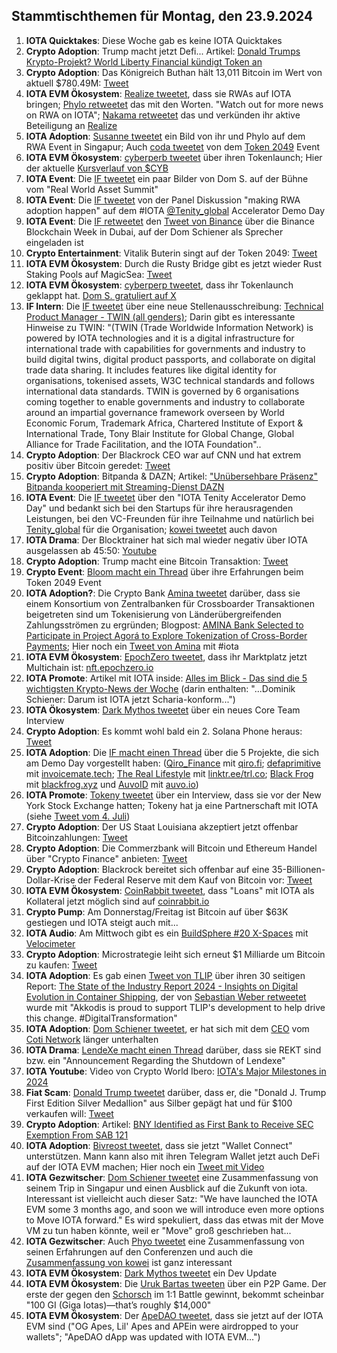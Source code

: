 ## Stammtischthemen für Montag, den 23.9.2024

1. **IOTA Quicktakes**: Diese Woche gab es keine IOTA Quicktakes
2. **Crypto Adoption**: Trump macht jetzt Defi... Artikel: [Donald Trumps Krypto-Projekt? World Liberty Financial kündigt Token an](https://www.btc-echo.de/schlagzeilen/trumps-krypto-projekt-world-liberty-financial-kuendigt-token-an-191917/)
3. **Crypto Adoption**: Das Königreich Buthan hält 13,011 Bitcoin  im Wert von aktuell $780.49M: [Tweet](https://x.com/Cointelegraph/status/1835718085611061658)
4. **IOTA EVM Ökosystem**: [Realize tweetet](https://x.com/realizefinance/status/1835671669068701979), dass sie RWAs auf IOTA bringen; [Phylo retweetet](https://x.com/PhyloIota/status/1835852546654478549) das mit den Worten. "Watch out for more news on RWA on IOTA"; [Nakama retweetet](https://x.com/Nakama_Labs/status/1835679347534946522) das und verkünden ihr aktive Beteiligung an [Realize](https://x.com/realizefinance)
5. **IOTA Adoption**: [Susanne tweetet](https://x.com/SusanneKrone/status/1835925169954758696) ein Bild von ihr und Phylo auf dem RWA Event in Singapur; Auch [coda tweetet](https://x.com/coda_digital/status/1835946247724949787) von dem [Token 2049](https://x.com/token2049) Event 
6. **IOTA EVM Ökosystem**: [cyberperb tweetet](https://x.com/cyberperp/status/1835929188257202648) über ihren Tokenlaunch; Hier der aktuelle [Kursverlauf von $CYB](https://www.geckoterminal.com/iota-evm/pools/0x0ab7551b4afa251bac7b9ac4220d7c431e5d8953)
7. **IOTA Event**: Die [IF tweetet](https://x.com/iota/status/1835953481766576377) ein paar Bilder von Dom S. auf der Bühne vom "Real World Asset Summit"
8. **IOTA Event**: Die [IF tweetet](https://x.com/iota/status/1835967916711285135) von der Panel Diskussion "making RWA adoption happen" auf dem #IOTA [@Tenity_global](https://x.com/Tenity_global) Accelerator Demo Day
9. **IOTA Event**: Die [IF retweetet](https://x.com/iota/status/1836026609364586893) den [Tweet von Binance](https://x.com/binance/status/1835559242842992739) über die Binance Blockchain Week in Dubai, auf der Dom Schiener als Sprecher eingeladen ist
10. **Crypto Entertainment**: Vitalik Buterin singt auf der Token 2049: [Tweet](https://x.com/moonpay/status/1836282139513602413)
11. **IOTA EVM Ökosystem**: Durch die Rusty Bridge gibt es jetzt wieder Rust Staking Pools auf MagicSea: [Tweet](https://x.com/MagicSeaDEX/status/1836284021615038827)
12. **IOTA EVM Ökosystem**: [cyberperp tweetet](https://x.com/cyberperp/status/1836135814192844957), dass ihr Tokenlaunch geklappt hat. [Dom S. gratuliert auf X](https://x.com/DomSchiener/status/1836307436849836425)
13. **IF Intern**: Die [IF tweetet](https://x.com/iota/status/1836102827086590421) über eine neue Stellenausschreibung: [Technical Product Manager - TWIN (all genders)](https://x.com/i/jobs/1836032454609531185); Darin gibt es interessante Hinweise zu TWIN: "(TWIN (Trade Worldwide Information Network) is powered by IOTA technologies and it is a digital infrastructure for international trade with capabilities for governments and industry to build digital twins, digital product passports, and collaborate on digital trade data sharing. It includes features like digital identity for organisations, tokenised assets, W3C technical standards and follows international data standards. TWIN is governed by 6 organisations coming together to enable governments and industry to collaborate around an impartial governance framework overseen by World Economic Forum, Trademark Africa, Chartered Institute of Export & International Trade, Tony Blair Institute for Global Change, Global Alliance for Trade Facilitation, and the IOTA Foundation"..
14. **Crypto Adoption**: Der Blackrock CEO war auf CNN und hat extrem positiv über Bitcoin geredet: [Tweet](https://x.com/bitcoinlfgo/status/1836073913698201746)
15. **Crypto Adoption**: Bitpanda & DAZN; Artikel: ["Unübersehbare Präsenz" Bitpanda kooperiert mit Streaming-Dienst DAZN](https://www.btc-echo.de/schlagzeilen/bitpanda-krypto-broker-kooperiert-mit-streaming-dienst-dazn-191926/)
16. **IOTA Event**: Die [IF tweetet](https://x.com/iota/status/1836333206691315864) über den "IOTA Tenity Accelerator Demo Day" und bedankt sich bei den Startups für ihre herausragenden Leistungen, bei den VC-Freunden für ihre Teilnahme und natürlich bei [Tenity_global](https://x.com/Tenity_global) für die Organisation; [kowei tweetet](https://x.com/kowei1995/status/1836322311496200367) auch davon
17. **IOTA Drama**: Der Blocktrainer hat sich mal wieder negativ über IOTA ausgelassen ab 45:50: [Youtube](https://www.youtube.com/watch?v=T5zO3dBH0ko)
18. **Crypto Adoption**: Trump macht eine Bitcoin Transaktion: [Tweet](https://x.com/WatcherGuru/status/1836510214482284545)
19. **Crypto Event**: [Bloom macht ein Thread](https://x.com/bloomwalletio/status/1836486700467720467) über ihre Erfahrungen beim Token 2049 Event
20. **IOTA Adoption?**: Die Crypto Bank [Amina tweetet](https://x.com/AMINABankGlobal/status/1836415899043049573) darüber, dass sie einem Konsortium von Zentralbanken für Crossboarder Transaktionen beigetreten sind um Tokenisierung von Länderübergreifenden Zahlungsströmen zu ergründen; Blogpost: [AMINA Bank Selected to Participate in Project Agorá to Explore Tokenization of Cross-Border Payments](https://aminagroup.com/press/amina-bank-selected-to-participate-in-project-agora-to-explore-tokenization-of-cross-border-payments/); Hier noch ein [Tweet von Amina](https://x.com/AMINABankGlobal/status/1834560450337386851) mit #iota
21. **IOTA EVM Ökosystem**: [EpochZero tweetet](https://x.com/Epoch_0/status/1836428195014296032), dass ihr Marktplatz jetzt Multichain ist: [nft.epochzero.io](https://nft.epochzero.io/)
22. **IOTA Promote**: Artikel mit IOTA inside: [Alles im Blick - Das sind die 5 wichtigsten Krypto-News der Woche](https://www.btc-echo.de/news/das-sind-die-5-wichtigsten-krypto-news-der-woche-31-189701/) (darin enthalten: "...Dominik Schiener: Darum ist IOTA jetzt Scharia-konform...")
23. **IOTA Ökosystem**: [Dark Mythos tweetet](https://x.com/DarkMythosIOTA/status/1836677333794611573) über ein neues Core Team Interview
24. **Crypto Adoption**: Es kommt wohl bald ein 2. Solana Phone heraus: [Tweet](https://x.com/AltcoinDailyio/status/1836695432292180174)
25. **IOTA Adoption**: Die [IF macht einen Thread](https://x.com/iota/status/1836706804891361426) über die 5 Projekte, die sich am Demo Day vorgestellt haben: ([Qiro_Finance](https://x.com/Qiro_Finance) mit [qiro.fi](https://www.qiro.fi/); [defaprimitive](https://x.com/defaprimitive) mit [invoicemate.tech](https://invoicemate.tech/); [The Real Lifestyle](https://x.com/Trl_co) mit [linktr.ee/trl.co](https://linktr.ee/trl.co); [Black Frog](https://x.com/BlackFrog_xyz) mit [blackfrog.xyz](http://blackfrog.xyz/) und [AuvoID](https://x.com/AuvoDigital) mit [auvo.io](https://auvo.io/))
26. **IOTA Promote**: [Tokeny tweetet](https://x.com/TokenySolutions/status/1836721907317584295) über ein Interview, dass sie vor der New York Stock Exchange hatten; Tokeny hat ja eine Partnerschaft mit IOTA (siehe [Tweet vom 4. Juli](https://x.com/iota/status/1808848246472683827))
27. **Crypto Adoption**: Der US Staat Louisiana akzeptiert jetzt offenbar Bitcoinzahlungen: [Tweet](https://x.com/CollinBrownXRP/status/1836682892967317558)
28. **Crypto Adoption**: Die Commerzbank will Bitcoin und Ethereum Handel über "Crypto Finance" anbieten: [Tweet](https://x.com/FurkanCCTV/status/1836710631719809315)
29. **Crypto Adoption**: Blackrock bereitet sich offenbar auf eine 35-Billionen-Dollar-Krise der Federal Reserve mit dem Kauf von Bitcoin vor: [Tweet](https://x.com/TheRobynHD/status/1837032368374264232)
30. **IOTA EVM Ökosystem**: [CoinRabbit tweetet](https://x.com/CoinRabbitLoans/status/1837095041703039394), dass "Loans" mit IOTA als Kollateral jetzt möglich sind auf [coinrabbit.io](https://coinrabbit.io/)
31. **Crypto Pump**: Am Donnerstag/Freitag ist Bitcoin auf über $63K gestiegen und IOTA steigt auch mit...
32. **IOTA Audio**: Am Mittwoch gibt es ein [BuildSphere #20 X-Spaces](https://x.com/iota/status/1837099408669704279) mit [Velocimeter](https://x.com/VelocimeterDEX)
33. **Crypto Adoption**: Microstrategie leiht sich erneut $1 Milliarde um Bitcoin zu kaufen: [Tweet](https://x.com/BTC_Archive/status/1837101403967275440)
34. **IOTA Adoption**: Es gab einen [Tweet von TLIP](https://x.com/TLIP_io/status/1837051390662762884) über ihren 30 seitigen Report: [The State of the Industry Report 2024 - Insights on Digital Evolution in Container Shipping](https://dcsa.org/newsroom/state-of-the-industry-container-shipping-industry-2024), der von [Sebastian Weber retweetet ](https://x.com/Sebasti65365174/status/1838120833157304373) wurde mit "Akkodis is proud to support TLIP's development to help drive this change. #DigitalTransformation"
35. **IOTA Adoption**: [Dom Schiener tweetet](https://x.com/DomSchiener/status/183751638962556109), er hat sich mit dem [CEO](https://x.com/shahafbg) vom [Coti Network](https://x.com/COTInetwork) länger unterhalten
36. **IOTA Drama**: [LendeXe macht einen Thread](https://x.com/LendeXeFinance/status/1837329767948845315) darüber, dass sie REKT sind bzw. ein "Announcement Regarding the Shutdown of Lendexe"
37. **IOTA Youtube**: Video von Crypto World Ibero: [IOTA's Major Milestones in 2024](https://youtu.be/gEhr84PT11Q?si=lRocGll6oB75ntAa)
38. **Fiat Scam**: [Donald Trump tweetet](https://x.com/realDonaldTrump/status/1837549569481285792)  darüber, dass er, die "Donald J. Trump First Edition Silver Medallion" aus Silber gepägt hat und für $100 verkaufen will: [Tweet](https://x.com/realDonaldTrump/status/1837549569481285792)
39. **Crypto Adoption**: Artikel: [BNY Identified as First Bank to Receive SEC Exemption From SAB 121](https://unchainedcrypto.com/bank-of-new-york-mellon-identified-as-first-bank-to-receive-sec-exemption-from-sab-121/)
40. **IOTA Adoption**: [Bivreost tweetet](https://x.com/bivreost/status/1837451429138595908), dass sie jetzt "Wallet Connect" unterstützen. Mann kann also mit ihren Telegram Wallet jetzt auch DeFi auf der IOTA EVM machen; Hier noch ein [Tweet mit Video](https://x.com/RodionVikol/status/1837409939737722900)
41. **IOTA Gezwitscher**: [Dom Schiener tweetet](https://x.com/DomSchiener/status/1837498981397496131) eine Zusammenfassung von seinem Trip in Singapur und einen Ausblick auf die Zukunft von iota. Interessant ist vielleicht auch dieser Satz: "We have launched the IOTA EVM some 3 months ago, and soon we will introduce even more options to Move IOTA forward." Es wird spekuliert, dass das etwas mit der Move VM zu tun haben könnte, weil er "Move" groß geschrieben hat...
42. **IOTA Gezwitscher**: Auch [Phyo tweetet](https://x.com/PhyloIota/status/1837520984817217621) eine Zusammenfassung von seinen Erfahrungen auf den Conferenzen und auch die [Zusammenfassung von kowei](https://x.com/kowei1995/status/1838056750672642222) ist ganz interessant
43. **IOTA EVM Ökosystem**: [Dark Mythos tweetet](https://x.com/DarkMythosIOTA/status/1838114492758032475) ein Dev Update
44. **IOTA EVM Ökosystem**: Die [Uruk Bartas tweeten](https://x.com/UrukBartas/status/1837929475079634963) über ein P2P Game. Der erste der gegen den [Schorsch](https://x.com/D3rSchosch) im 1:1 Battle gewinnt, bekommt scheinbar "100 GI (Giga Iotas)—that’s roughly $14,000"
45. **IOTA EVM Ökosystem**: Der [ApeDAO tweetet](https://x.com/0xApeDAO/status/1837756133353693601), dass sie jetzt auf der IOTA EVM sind ("OG Apes, Lil' Apes and APEin were airdropped to your wallets"; "ApeDAO dApp was updated with IOTA EVM...")
